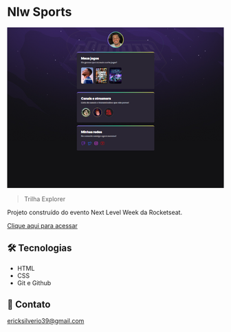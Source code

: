 # Nlw Sports

![preview](./.github/preview.png)
> Trilha Explorer

Projeto construído do evento Next Level Week da Rocketseat.

[Clique aqui para acessar](https://ericksilverio00.github.io/NLW/)

## 🛠 Tecnologias  

- HTML
- CSS
- Git e Github

## 📱 Contato

ericksilverio39@gmail.com
